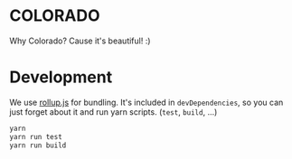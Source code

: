 # COLORADO

Why Colorado? Cause it's beautiful! :)

# Development

We use [rollup.js](https://github.com/rollup/rollup) for bundling. It's included in `devDependencies`, so you can just forget about it and run yarn scripts. (`test`, `build`, ...)

```bash
yarn
yarn run test
yarn run build
```
